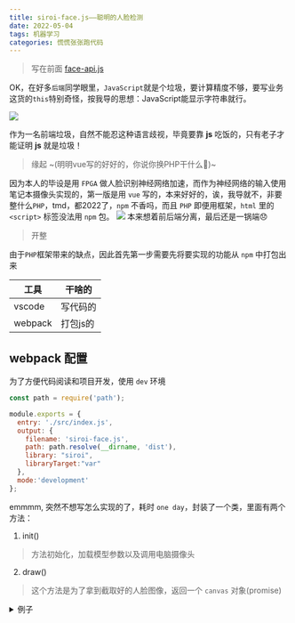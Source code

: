 ```yaml
---
title: siroi-face.js——聪明的人脸检测
date: 2022-05-04
tags: 机器学习
categories: 慌慌张张跑代码
---
```

> 写在前面  [face-api.js](https://github.com/Gao-pw/face-api.js)

OK，在好多`后端`同学眼里，`JavaScript`就是个垃圾，要计算精度不够，要写业务这货的`this`特别奇怪，按我导的思想：JavaScript能显示字符串就行。

![](https://www.helloimg.com/images/2022/05/04/RwGen5.png)

作为一名前端垃圾，自然不能忍这种语言歧视，毕竟要靠 **js** 吃饭的，只有老子才能证明 **js** 就是垃圾！
<!--more-->

<div class="yellow">

> 缘起  ~(明明vue写的好好的，你说你换PHP干什么🖕)~

</div>

因为本人的毕设是用 `FPGA` 做人脸识别神经网络加速，而作为神经网络的输入使用笔记本摄像头实现的，第一版是用 `vue` 写的，本来好好的，诶，我导就不，非要整什么`PHP`，tmd，都2022了，`npm` 不香吗，而且 `PHP` 即便用框架，`html` 里的 `<script>` 标签没法用 `npm` 包。
![](https://www.helloimg.com/images/2022/05/05/RwR7Rb.png)
本来想着前后端分离，最后还是一锅端😞

<div class="info">

> 开整

</div>

由于`PHP`框架带来的缺点，因此首先第一步需要先将要实现的功能从 `npm` 中打包出来 

|  工具   | 干啥的  |
|  ----  | ----  |
| vscode  | 写代码的 |
| webpack  | 打包js的 |

## webpack 配置

为了方便代码阅读和项目开发，使用 `dev` 环境

```js
const path = require('path');

module.exports = {
  entry: './src/index.js',
  output: {
    filename: 'siroi-face.js',
    path: path.resolve(__dirname, 'dist'),
    library: "siroi",
    libraryTarget:"var"
  },
  mode:'development'
};
```

emmmm, 突然不想写怎么实现的了，耗时 `one day`，封装了一个类，里面有两个方法：
1. init()
> 方法初始化，加载模型参数以及调用电脑摄像头

2. draw()
> 这个方法是为了拿到截取好的人脸图像，返回一个 `canvas` 对象(promise)

<details>
  <summary>例子</summary>
  这个例子是为了不断的拿到截取到的图像

```html
<video id="face" width="400" height="300" style="position: absolute;object-fit:fill;"></video>
<script src="siroi-face.js"></script>
<script>
    let face = new siroi.Face(document.getElementById('face'));
    const init = async () => {
        await face.init();
        setInterval(async () => {
            let a = await face.draw();
            console.log(a);
        }, 1000)
    }
    init();
</script>
```

放一张 👴 心中的导师。~有些人为啥能当老师呢，明明人都做不好，艹~
![](https://www.helloimg.com/images/2022/05/05/RwZh2r.png)

</details>


